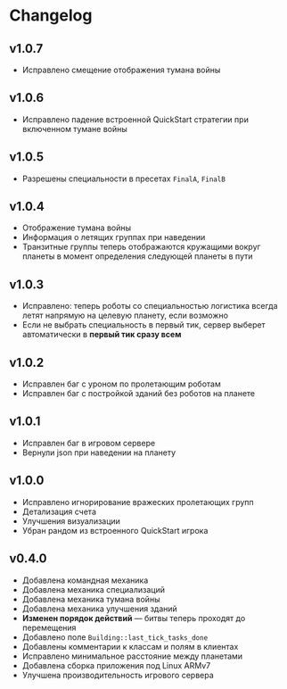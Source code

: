 # Changelog

## v1.0.7

- Исправлено смещение отображения тумана войны

## v1.0.6

- Исправлено падение встроенной QuickStart стратегии при включенном тумане войны

## v1.0.5

- Разрешены специальности в пресетах `FinalA`, `FinalB`

## v1.0.4

- Отображение тумана войны
- Информация о летящих группах при наведении
- Транзитные группы теперь отображаются кружащими вокруг планеты в момент определения следующей планеты в пути

## v1.0.3

- Исправлено: теперь роботы со специальностью логистика всегда летят напрямую на целевую планету, если возможно
- Если не выбрать специальность в первый тик, сервер выберет автоматически в **первый тик сразу всем**

## v1.0.2

- Исправлен баг с уроном по пролетающим роботам
- Исправлен баг с постройкой зданий без роботов на планете

## v1.0.1

- Исправлен баг в игровом сервере
- Вернули json при наведении на планету

## v1.0.0

- Исправлено игнорирование вражеских пролетающих групп
- Детализация счета
- Улучшения визуализации
- Убран рандом из встроенного QuickStart игрока

## v0.4.0

- Добавлена командная механика
- Добавлена механика специализаций
- Добавлена механика тумана войны
- Добавлена механика улучшения зданий
- **Изменен порядок действий** — битвы теперь проходят до перемещения
- Добавлено поле `Building::last_tick_tasks_done`
- Добавлены комментарии к классам и полям в клиентах
- Исправлено минимальное расстояние между планетами
- Добавлена сборка приложения под Linux ARMv7
- Улучшена производительность игрового сервера
